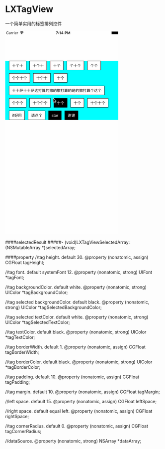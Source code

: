 # LXTagView
一个简单实用的标签排列控件

![image](https://github.com/liuxu0718/LXTagView/blob/master/LXTagView.gif)


####selectedResult
#####- (void)LXTagViewSelectedArray:(NSMutableArray *)selectedArray;


####property
//tag height. default 30.
@property (nonatomic, assign) CGFloat tagHeight;

//tag font. default systemFont 12.
@property (nonatomic, strong) UIFont *tagFont;

//tag backgroundColor. default white.
@property (nonatomic, strong) UIColor *tagBackgroundColor;

//tag selected backgroundColor. default black.
@property (nonatomic, strong) UIColor *tagSelectedBackgroundColor;

//tag selected textColor. default white.
@property (nonatomic, strong) UIColor *tagSelectedTextColor;

//tag textColor. default black.
@property (nonatomic, strong) UIColor *tagTextColor;

//tag borderWidth. default 1.
@property (nonatomic, assign) CGFloat tagBorderWidth;

//tag borderColor. default black.
@property (nonatomic, strong) UIColor *tagBorderColor;

//tag padding. default 10.
@property (nonatomic, assign) CGFloat tagPadding;

//tag margin. default 10.
@property (nonatomic, assign) CGFloat tagMargin;

//left space. default 15.
@property (nonatomic, assign) CGFloat leftSpace;

//right space. default equal left.
@property (nonatomic, assign) CGFloat rightSpace;

//tag cornerRadius. default 0.
@property (nonatomic, assign) CGFloat tagCornerRadius;

//dataSource.
@property (nonatomic, strong) NSArray *dataArray;